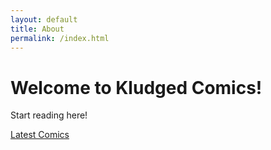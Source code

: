 ```yaml
---
layout: default
title: About
permalink: /index.html
---
```

# Welcome to Kludged Comics!

Start reading here!

<a href="/005" class="btn btn-primary" role="button" aria-disabled="true">Latest Comics</a>
